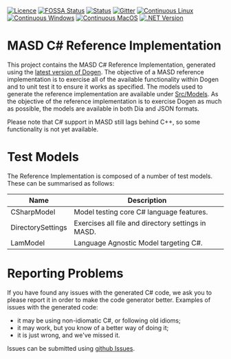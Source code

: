 [![Licence](https://img.shields.io/badge/license-GPL_3-green.svg?dummy)](https://raw.githubusercontent.com/MASD-Project/csharp_ref_impl/master/LICENCE)
[![FOSSA Status](https://app.fossa.io/api/projects/git%2Bgithub.com%2FMASD-Project%2Fcsharp_ref_impl.svg?type=shield)](https://app.fossa.io/projects/git%2Bgithub.com%2FMASD-Project%2Fcsharp_ref_impl?ref=badge_shield)
[![Status](https://img.shields.io/badge/status-active-brightgreen.svg?style=flat)](https://github.com/MASD-Project/csharp_ref_impl/pulse/monthly)
[![Gitter](https://img.shields.io/gitter/room/nwjs/nw.js.svg)](https://gitter.im/MASD-Project/Lobby)
[![Continuous Linux](https://github.com/MASD-Project/csharp_ref_impl/actions/workflows/continuous-linux.yml/badge.svg)](https://github.com/MASD-Project/csharp_ref_impl/actions/workflows/continuous-linux.yml)
[![Continuous Windows](https://github.com/MASD-Project/csharp_ref_impl/actions/workflows/continuous-windows.yml/badge.svg)](https://github.com/MASD-Project/csharp_ref_impl/actions/workflows/continuous-windows.yml)
[![Continuous MacOS](https://github.com/MASD-Project/csharp_ref_impl/actions/workflows/continuous-macos.yml/badge.svg)](https://github.com/MASD-Project/csharp_ref_impl/actions/workflows/continuous-macos.yml)
[![.NET Version](https://img.shields.io/badge/dotnet%20version-net6.0-blue)](
https://github.com/dotnet/core/blob/main/release-notes/6.0/6.0.9/6.0.9.md?WT.mc_id=dotnet-35129-website)

# MASD C# Reference Implementation

This project contains the MASD C# Reference Implementation, generated using the
[latest version of Dogen](https://github.com/MASD-Project/dogen/releases). The
objective of a MASD reference implementation is to exercise all of the available
functionality within Dogen and to unit test it to ensure it works as specified.
The models used to generate the reference implementation are available under
[Src/Models](https://github.com/MASD-Project/csharp_ref_impl/tree/master/Src/Models).
As the objective of the reference implementation is to exercise Dogen as much as
possible, the models are available in both Dia and JSON formats.

Please note that C# support in MASD still lags behind C++, so some functionality
is not yet available.

# Test Models

The Reference Implementation is composed of a number of test models. These can
be summarised as follows:

| Name              | Description                                        |
|-------------------|----------------------------------------------------|
| CSharpModel       | Model testing core C# language features.           |
| DirectorySettings | Exercises all file and directory settings in MASD. |
| LamModel          | Language Agnostic Model targeting C#.              |

# Reporting Problems

If you have found any issues with the generated C# code, we ask you to please
report it in order to make the code generator better. Examples of issues with
the generated code:

- it may be using non-idiomatic C#, or following old idioms;
- it may work, but you know of a better way of doing it;
- it is just wrong, and we've missed it.

Issues can be submitted using [github
Issues](https://github.com/MASD-Project/csharp_ref_impl/issues).
